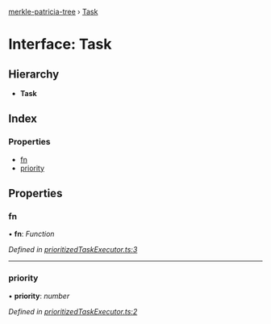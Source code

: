[merkle-patricia-tree](../README.md) › [Task](task.md)

# Interface: Task

## Hierarchy

* **Task**

## Index

### Properties

* [fn](task.md#fn)
* [priority](task.md#priority)

## Properties

###  fn

• **fn**: *Function*

*Defined in [prioritizedTaskExecutor.ts:3](https://github.com/ethereumjs/merkle-patricia-tree/blob/master/src/prioritizedTaskExecutor.ts#L3)*

___

###  priority

• **priority**: *number*

*Defined in [prioritizedTaskExecutor.ts:2](https://github.com/ethereumjs/merkle-patricia-tree/blob/master/src/prioritizedTaskExecutor.ts#L2)*
